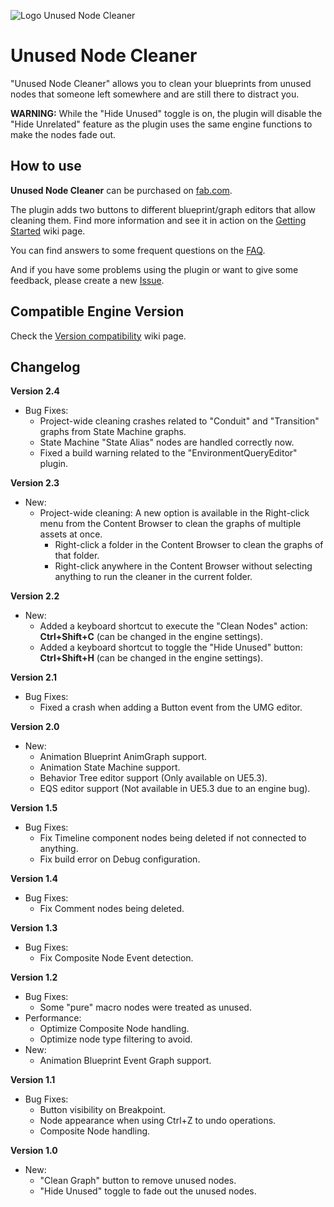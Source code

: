 ![Logo Unused Node Cleaner](https://user-images.githubusercontent.com/521864/161403833-2de0e36b-2acb-48f4-b7d0-7ce002cd6cce.gif)

# Unused Node Cleaner
"Unused Node Cleaner" allows you to clean your blueprints from unused nodes that someone left somewhere and are still there to distract you.

**WARNING:** While the "Hide Unused" toggle is on, the plugin will disable the "Hide Unrelated" feature as the plugin uses the same engine functions to make the nodes fade out.

## How to use

**Unused Node Cleaner** can be purchased on [fab.com](https://www.fab.com/listings/e3d7a5b3-4696-4056-84d7-8d9c63954748).

The plugin adds two buttons to different blueprint/graph editors that allow cleaning them. Find more information and see it in action on the [Getting Started](https://github.com/Urkaz/UnusedNodeCleaner/wiki/Getting-started) wiki page.

You can find answers to some frequent questions on the [FAQ](https://github.com/Urkaz/UnusedNodeCleaner/wiki/FAQ).

And if you have some problems using the plugin or want to give some feedback, please create a new [Issue](https://github.com/Urkaz/UnusedNodeCleaner/issues/new/choose).

## Compatible Engine Version

Check the [Version compatibility](https://github.com/Urkaz/UnusedNodeCleaner/wiki/Version-compatibility) wiki page.

## Changelog

**Version 2.4**
- Bug Fixes:
   - Project-wide cleaning crashes related to "Conduit" and "Transition" graphs from State Machine graphs.
   - State Machine "State Alias" nodes are handled correctly now.
   - Fixed a build warning related to the "EnvironmentQueryEditor" plugin.

**Version 2.3**
- New:
   - Project-wide cleaning: A new option is available in the Right-click menu from the Content Browser to clean the graphs of multiple assets at once.
      - Right-click a folder in the Content Browser to clean the graphs of that folder.
      - Right-click anywhere in the Content Browser without selecting anything to run the cleaner in the current folder.

**Version 2.2**
- New:
   - Added a keyboard shortcut to execute the "Clean Nodes" action: **Ctrl+Shift+C** (can be changed in the engine settings).
   - Added a keyboard shortcut to toggle the "Hide Unused" button: **Ctrl+Shift+H** (can be changed in the engine settings).

**Version 2.1**
- Bug Fixes:
   - Fixed a crash when adding a Button event from the UMG editor.

**Version 2.0**
- New:
   - Animation Blueprint AnimGraph support.
   - Animation State Machine support.
   - Behavior Tree editor support (Only available on UE5.3).
   - EQS editor support (Not available in UE5.3 due to an engine bug).

**Version 1.5**
- Bug Fixes:
   - Fix Timeline component nodes being deleted if not connected to anything.
   - Fix build error on Debug configuration.

**Version 1.4**
- Bug Fixes:
   - Fix Comment nodes being deleted.

**Version 1.3**
- Bug Fixes:
   - Fix Composite Node Event detection.

**Version 1.2**
- Bug Fixes:
   - Some "pure" macro nodes were treated as unused.
- Performance:
   - Optimize Composite Node handling.
   - Optimize node type filtering to avoid.
- New:
   - Animation Blueprint Event Graph support.

**Version 1.1**
- Bug Fixes:
   - Button visibility on Breakpoint.
   - Node appearance when using Ctrl+Z to undo operations.
   - Composite Node handling.

**Version 1.0**
- New:
   - "Clean Graph" button to remove unused nodes.
   - "Hide Unused" toggle to fade out the unused nodes.
